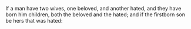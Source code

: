 If a man have two wives, one beloved, and another hated, and they have born him children, both the beloved and the hated; and if the firstborn son be hers that was hated:
